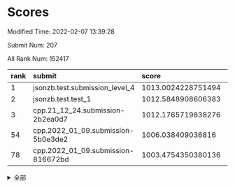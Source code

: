 # Scores

Modified Time: 2022-02-07 13:39:28

Submit Num: 207

All Rank Num: 152417

| rank |               submit               |       score        |       sigma        | pk_num |
| :--- | :--------------------------------- | :----------------- | :----------------- | :----- |
| 1    | jsonzb.test.submission_level_4     | 1013.0024228751494 | 0.8102453894268151 | 2941   |
| 2    | jsonzb.test.test_1                 | 1012.5848908606383 | 0.808587177543285  | 2945   |
| 3    | cpp.21_12_24.submission-2b2ea0d7   | 1012.1765719838276 | 0.7901583926045022 | 2945   |
| 54   | cpp.2022_01_09.submission-5b0e3de2 | 1006.038409036816  | 0.7206216525864327 | 2943   |
| 78   | cpp.2022_01_09.submission-816672bd | 1003.4754350380136 | 0.7132286927954213 | 2951   |


<details>
<summary>全部</summary>

| rank |                 submit                 |       score        |       sigma        | pk_num |
| :--- | :------------------------------------- | :----------------- | :----------------- | :----- |
| 1    | jsonzb.test.submission_level_4         | 1013.0024228751494 | 0.8102453894268151 | 2941   |
| 2    | jsonzb.test.test_1                     | 1012.5848908606383 | 0.808587177543285  | 2945   |
| 3    | cpp.21_12_24.submission-2b2ea0d7       | 1012.1765719838276 | 0.7901583926045022 | 2945   |
| 4    | gobigger.level_3.submission_level_3_25 | 1011.9842508463565 | 0.764641939251783  | 2941   |
| 5    | gobigger.level_3.submission_level_3_30 | 1011.7345124292077 | 0.7853601524017862 | 2948   |
| 6    | gobigger.level_3.submission_level_3_5  | 1011.5064469503867 | 0.7552706553404378 | 2942   |
| 7    | gobigger.level_3.submission_level_3_18 | 1011.2920628127964 | 0.7940555248540205 | 2946   |
| 8    | gobigger.level_3.submission_level_3_32 | 1010.7017203160752 | 0.7696718908505918 | 2939   |
| 9    | gobigger.level_3.submission_level_3_44 | 1010.5038567398057 | 0.758200267446831  | 2945   |
| 10   | gobigger.level_3.submission_level_3_39 | 1010.4615593864784 | 0.7622235303716934 | 2945   |
| 11   | gobigger.level_3.submission_level_3_37 | 1010.4454444206198 | 0.7614551792201443 | 2948   |
| 12   | gobigger.level_3.submission_level_3_33 | 1010.420077107768  | 0.7580604041673097 | 2943   |
| 13   | gobigger.level_3.submission_level_3_48 | 1010.3869218390171 | 0.7714716528631498 | 2944   |
| 14   | gobigger.level_3.submission_level_3_23 | 1010.2729553457647 | 0.7671865913163566 | 2942   |
| 15   | gobigger.level_3.submission_level_3_29 | 1010.1479231025642 | 0.7556071248720747 | 2944   |
| 16   | gobigger.level_3.submission_level_3_17 | 1010.0740093224575 | 0.7646468015549095 | 2939   |
| 17   | gobigger.level_3.submission_level_3_36 | 1009.9835326733122 | 0.7490732773853792 | 2942   |
| 18   | gobigger.level_3.submission_level_3_11 | 1009.9796704164614 | 0.7590353018048633 | 2947   |
| 19   | gobigger.level_3.submission_level_3_20 | 1009.9071359505377 | 0.7445166894573205 | 2941   |
| 20   | gobigger.level_3.submission_level_3_14 | 1009.8759454138163 | 0.7682160652608584 | 2945   |
| 21   | gobigger.level_3.submission_level_3_19 | 1009.870342169352  | 0.7677236317915611 | 2950   |
| 22   | gobigger.level_3.submission_level_3_10 | 1009.8679704654495 | 0.7413326106984015 | 2949   |
| 23   | gobigger.level_3.submission_level_3_6  | 1009.8439698588727 | 0.760202042206619  | 2949   |
| 24   | gobigger.level_3.submission_level_3_7  | 1009.8265410847436 | 0.7642985399786747 | 2943   |
| 25   | gobigger.level_3.submission_level_3_15 | 1009.8249299546134 | 0.7609345625422476 | 2948   |
| 26   | gobigger.level_3.submission_level_3_13 | 1009.8128823399162 | 0.743586894514596  | 2945   |
| 27   | gobigger.level_3.submission_level_3_45 | 1009.7597917420424 | 0.7657512190059382 | 2939   |
| 28   | gobigger.level_3.submission_level_3_16 | 1009.7536916375085 | 0.745817805633586  | 2949   |
| 29   | gobigger.level_3.submission_level_3_35 | 1009.7144524764326 | 0.7456881455373321 | 2945   |
| 30   | gobigger.level_3.submission_level_3_4  | 1009.6568397862551 | 0.7652618764531335 | 2949   |
| 31   | gobigger.level_3.submission_level_3_38 | 1009.6410967066894 | 0.7630801333437874 | 2945   |
| 32   | gobigger.level_3.submission_level_3_43 | 1009.6283650611382 | 0.7452443597834879 | 2947   |
| 33   | gobigger.level_3.submission_level_3_34 | 1009.5510225830477 | 0.749272746068961  | 2947   |
| 34   | gobigger.level_3.submission_level_3_46 | 1009.5099136567343 | 0.7548947507706237 | 2945   |
| 35   | gobigger.level_3.submission_level_3_2  | 1009.493421630519  | 0.7473010958993341 | 2945   |
| 36   | gobigger.level_3.submission_level_3_8  | 1009.4770104757845 | 0.76401338449258   | 2946   |
| 37   | gobigger.level_3.submission_level_3_1  | 1009.4495342510486 | 0.7346652592111876 | 2940   |
| 38   | gobigger.level_3.submission_level_3_21 | 1009.4172092266756 | 0.7655909375086353 | 2949   |
| 39   | gobigger.level_3.submission_level_3_31 | 1009.3938874379714 | 0.7544176931029147 | 2944   |
| 40   | gobigger.level_3.submission_level_3_26 | 1009.3862320327374 | 0.7538535871949836 | 2947   |
| 41   | gobigger.level_3.submission_level_3_12 | 1009.3799170004233 | 0.7508221642583656 | 2949   |
| 42   | gobigger.level_3.submission_level_3_3  | 1009.3555832659589 | 0.7696074610186953 | 2943   |
| 43   | gobigger.level_3.submission_level_3_24 | 1009.2620281624047 | 0.7550364525237946 | 2942   |
| 44   | gobigger.level_3.submission_level_3_22 | 1009.1801434855533 | 0.7745957574038723 | 2948   |
| 45   | gobigger.level_3.submission_level_3_42 | 1009.1700566607634 | 0.7533496655854515 | 2940   |
| 46   | gobigger.level_3.submission_level_3_9  | 1009.0821370979482 | 0.7443751633607899 | 2944   |
| 47   | gobigger.level_3.submission_level_3_49 | 1009.0306380833181 | 0.7507967901748336 | 2949   |
| 48   | gobigger.level_3.submission_level_3_40 | 1009.0278907228807 | 0.755126847998639  | 2948   |
| 49   | gobigger.level_3.submission_level_3_47 | 1008.7588214954548 | 0.7502056354556274 | 2945   |
| 50   | gobigger.level_3.submission_level_3_27 | 1008.5693559740558 | 0.7429089001789008 | 2945   |
| 51   | gobigger.level_3.submission_level_3_0  | 1008.5360149755207 | 0.7329589631217788 | 2951   |
| 52   | gobigger.level_3.submission_level_3_41 | 1008.2471532121485 | 0.7568606376275367 | 2948   |
| 53   | gobigger.level_3.submission_level_3_28 | 1007.6268742970123 | 0.7604441104435651 | 2946   |
| 54   | cpp.2022_01_09.submission-5b0e3de2     | 1006.038409036816  | 0.7206216525864327 | 2943   |
| 55   | gobigger.level_1.submission_level_1_11 | 1005.403386147175  | 0.7263713509427239 | 2949   |
| 56   | gobigger.level_1.submission_level_1_19 | 1005.0188193102923 | 0.7191643973010585 | 2946   |
| 57   | gobigger.level_1.submission_level_1_38 | 1004.6993707352109 | 0.723310512915025  | 2943   |
| 58   | gobigger.level_1.submission_level_1_48 | 1004.4999026863462 | 0.7136763773761701 | 2945   |
| 59   | gobigger.level_1.submission_level_1_14 | 1004.4645130598551 | 0.7221381635068842 | 2945   |
| 60   | gobigger.level_1.submission_level_1_47 | 1004.3519134303239 | 0.7107868737230262 | 2943   |
| 61   | gobigger.level_1.submission_level_1_17 | 1004.3171967765581 | 0.7164632646478107 | 2942   |
| 62   | gobigger.level_1.submission_level_1_8  | 1004.2753639691327 | 0.7088677164354588 | 2944   |
| 63   | gobigger.level_1.submission_level_1_12 | 1004.2407665153721 | 0.7202831146305385 | 2945   |
| 64   | gobigger.level_1.submission_level_1_39 | 1004.233126641554  | 0.7159856324592099 | 2944   |
| 65   | gobigger.level_1.submission_level_1_16 | 1004.0880765878152 | 0.7251427425408529 | 2953   |
| 66   | gobigger.level_1.submission_level_1_34 | 1004.0595279004854 | 0.7149088534203024 | 2943   |
| 67   | gobigger.level_1.submission_level_1_42 | 1004.021632612146  | 0.7108068296701396 | 2946   |
| 68   | gobigger.level_1.submission_level_1_33 | 1003.9221395804424 | 0.7090703681087773 | 2948   |
| 69   | gobigger.level_1.submission_level_1_15 | 1003.9157579541568 | 0.7209479413195853 | 2946   |
| 70   | gobigger.level_1.submission_level_1_35 | 1003.8683095162269 | 0.7150396700231899 | 2945   |
| 71   | gobigger.level_1.submission_level_1_29 | 1003.8041477370383 | 0.719722274911611  | 2946   |
| 72   | gobigger.level_1.submission_level_1_13 | 1003.6966051961388 | 0.7043014730033371 | 2946   |
| 73   | gobigger.level_1.submission_level_1_23 | 1003.635157094903  | 0.7168830026505927 | 2942   |
| 74   | gobigger.level_1.submission_level_1_20 | 1003.6337447920015 | 0.7105344518396797 | 2942   |
| 75   | gobigger.level_1.submission_level_1_2  | 1003.5931394034831 | 0.7202266238960302 | 2943   |
| 76   | gobigger.level_1.submission_level_1_21 | 1003.5907702245808 | 0.7210012505606396 | 2945   |
| 77   | gobigger.level_1.submission_level_1_26 | 1003.5065258821629 | 0.7124141216178587 | 2945   |
| 78   | cpp.2022_01_09.submission-816672bd     | 1003.4754350380136 | 0.7132286927954213 | 2951   |
| 79   | gobigger.level_1.submission_level_1_44 | 1003.4031341570671 | 0.7089584287456785 | 2948   |
| 80   | gobigger.level_1.submission_level_1_9  | 1003.371585789477  | 0.731360190225211  | 2943   |
| 81   | gobigger.level_1.submission_level_1_41 | 1003.3129203714888 | 0.7124656659586096 | 2945   |
| 82   | gobigger.level_1.submission_level_1_27 | 1003.2566399093308 | 0.7095873340589023 | 2944   |
| 83   | gobigger.level_1.submission_level_1_1  | 1003.2481608534044 | 0.731975402974405  | 2945   |
| 84   | gobigger.level_1.submission_level_1_43 | 1003.2234450297871 | 0.7192805729393418 | 2947   |
| 85   | gobigger.level_1.submission_level_1_49 | 1003.2023861764243 | 0.7107797710365439 | 2941   |
| 86   | gobigger.level_1.submission_level_1_30 | 1003.1560678640249 | 0.7245919960070765 | 2948   |
| 87   | gobigger.level_1.submission_level_1_25 | 1003.1080064818141 | 0.7193838703206799 | 2942   |
| 88   | gobigger.level_1.submission_level_1_45 | 1003.1029868221473 | 0.711481940523739  | 2956   |
| 89   | gobigger.level_1.submission_level_1_3  | 1003.0993062115091 | 0.713274395970546  | 2949   |
| 90   | gobigger.level_1.submission_level_1_36 | 1003.0794318274255 | 0.7136169280007444 | 2940   |
| 91   | gobigger.level_1.submission_level_1_24 | 1003.0541208247685 | 0.7185300548271125 | 2945   |
| 92   | gobigger.level_1.submission_level_1_0  | 1002.9932654963457 | 0.7222356554769753 | 2950   |
| 93   | gobigger.level_1.submission_level_1_31 | 1002.9060388653353 | 0.715438660293801  | 2944   |
| 94   | gobigger.level_1.submission_level_1_7  | 1002.904475782958  | 0.7310301829000369 | 2947   |
| 95   | gobigger.level_1.submission_level_1_18 | 1002.8751540225112 | 0.7072848369219588 | 2944   |
| 96   | gobigger.level_1.submission_level_1_10 | 1002.8522908576886 | 0.7224545625904384 | 2943   |
| 97   | gobigger.level_1.submission_level_1_37 | 1002.7714623271166 | 0.7227146095545786 | 2947   |
| 98   | gobigger.level_1.submission_level_1_32 | 1002.5689376350074 | 0.7102325583650324 | 2941   |
| 99   | gobigger.level_1.submission_level_1_28 | 1002.5596884125988 | 0.7086753776590068 | 2946   |
| 100  | gobigger.level_1.submission_level_1_6  | 1002.5118895911077 | 0.7120864083429891 | 2949   |
| 101  | gobigger.level_1.submission_level_1_22 | 1002.4462854274831 | 0.7207177117339184 | 2942   |
| 102  | gobigger.level_1.submission_level_1_40 | 1002.4308074564605 | 0.7120591103815167 | 2945   |
| 103  | gobigger.level_1.submission_level_1_46 | 1002.2336687465194 | 0.7117835286618168 | 2948   |
| 104  | gobigger.level_1.submission_level_1_4  | 1002.1064758958593 | 0.7082142985025603 | 2949   |
| 105  | gobigger.level_1.submission_level_1_5  | 1001.8468561339597 | 0.7131463076500557 | 2938   |
| 106  | gobigger.random.submission_random_8    | 997.4573824066234  | 0.7050734151759419 | 2943   |
| 107  | gobigger.random.submission_random_49   | 997.2775566988377  | 0.7101217126220275 | 2945   |
| 108  | gobigger.random.submission_random_41   | 996.999839104851   | 0.71946282868131   | 2943   |
| 109  | gobigger.random.submission_random_28   | 996.8836614518251  | 0.7028564168044686 | 2946   |
| 110  | gobigger.random.submission_random_42   | 996.8664061214171  | 0.7165175520979509 | 2943   |
| 111  | gobigger.random.submission_random_38   | 996.8636714991208  | 0.7127150580130823 | 2949   |
| 112  | gobigger.random.submission_random_44   | 996.7667150583638  | 0.7078306599265094 | 2945   |
| 113  | gobigger.random.submission_random_32   | 996.7291908101664  | 0.7071750176979648 | 2948   |
| 114  | gobigger.random.submission_random_36   | 996.7109516748203  | 0.7239547214176829 | 2948   |
| 115  | gobigger.random.submission_random_24   | 996.7095148214993  | 0.7144563263628275 | 2943   |
| 116  | gobigger.random.submission_random_48   | 996.352543764494   | 0.7086817444966274 | 2949   |
| 117  | gobigger.random.submission_random_37   | 996.3271837874825  | 0.7013575520862435 | 2946   |
| 118  | gobigger.random.submission_random_26   | 996.3146443463565  | 0.70642976448532   | 2944   |
| 119  | gobigger.random.submission_random_40   | 996.3074665142367  | 0.7249425648956115 | 2947   |
| 120  | gobigger.random.submission_random_46   | 996.2932306725955  | 0.7076992522922926 | 2949   |
| 121  | gobigger.random.submission_random_0    | 996.2417634044881  | 0.7113007704216913 | 2948   |
| 122  | gobigger.random.submission_random_25   | 996.2052120085297  | 0.7046072422746484 | 2943   |
| 123  | gobigger.random.submission_random_30   | 996.1352174665612  | 0.7077978297653005 | 2947   |
| 124  | gobigger.random.submission_random_7    | 996.107982206709   | 0.7094744188530088 | 2944   |
| 125  | gobigger.random.submission_random_31   | 996.0651868672396  | 0.6919958668686214 | 2945   |
| 126  | gobigger.random.submission_random_20   | 996.0612925121605  | 0.7113189720692021 | 2948   |
| 127  | gobigger.random.submission_random_9    | 996.0162960289274  | 0.7026462728642329 | 2945   |
| 128  | gobigger.random.submission_random_27   | 995.9514132779309  | 0.714824428966742  | 2949   |
| 129  | gobigger.random.submission_random_21   | 995.9490117514772  | 0.708376194110069  | 2946   |
| 130  | gobigger.random.submission_random_15   | 995.9440951032984  | 0.6982960798629271 | 2946   |
| 131  | gobigger.random.submission_random_39   | 995.9324668416683  | 0.7134140864674741 | 2946   |
| 132  | gobigger.random.submission_random_22   | 995.9035988285352  | 0.7082824077022891 | 2945   |
| 133  | gobigger.random.submission_random_1    | 995.8863389445575  | 0.7239458674983924 | 2943   |
| 134  | gobigger.random.submission_random_34   | 995.8686729849983  | 0.7068426199262695 | 2950   |
| 135  | gobigger.random.submission_random_13   | 995.8573240147259  | 0.7016866695255272 | 2946   |
| 136  | gobigger.random.submission_random_29   | 995.8095804975792  | 0.7105994231997105 | 2947   |
| 137  | gobigger.random.submission_random_47   | 995.8040318314997  | 0.7092287122411177 | 2943   |
| 138  | gobigger.random.submission_random_23   | 995.7780017278624  | 0.69909670338933   | 2944   |
| 139  | gobigger.random.submission_random_6    | 995.7673384542079  | 0.7053316006178759 | 2949   |
| 140  | gobigger.random.submission_random_45   | 995.6882473750259  | 0.7099486453511341 | 2942   |
| 141  | gobigger.random.submission_random_14   | 995.6381146348907  | 0.7082165692734835 | 2947   |
| 142  | gobigger.random.submission_random_4    | 995.6026152369486  | 0.7227147697772209 | 2943   |
| 143  | gobigger.random.submission_random_2    | 995.5354172378012  | 0.7089188955377712 | 2941   |
| 144  | gobigger.random.submission_random_43   | 995.4836454899444  | 0.7182294961758369 | 2951   |
| 145  | gobigger.random.submission_random_5    | 995.4743158848869  | 0.7129633981852179 | 2946   |
| 146  | gobigger.random.submission_random_16   | 995.3334270445346  | 0.7126231401231147 | 2944   |
| 147  | gobigger.random.submission_random_18   | 995.2652399302999  | 0.7210578605962377 | 2945   |
| 148  | gobigger.random.submission_random_17   | 995.227701126767   | 0.716695418993179  | 2948   |
| 149  | gobigger.random.submission_random_12   | 995.2170769775229  | 0.7178129909632327 | 2950   |
| 150  | gobigger.random.submission_random_11   | 995.1980334628603  | 0.7273577402725764 | 2945   |
| 151  | gobigger.random.submission_random_3    | 995.1783926127607  | 0.7288782354025438 | 2945   |
| 152  | gobigger.random.submission_random_33   | 995.1662936928766  | 0.7052796301665626 | 2941   |
| 153  | gobigger.random.submission_random_19   | 995.0916043347132  | 0.7083251035995071 | 2945   |
| 154  | gobigger.random.submission_random_10   | 994.973771357017   | 0.7186325389482365 | 2944   |
| 155  | gobigger.random.submission_random_35   | 994.9660231135425  | 0.7083762203738815 | 2942   |
| 156  | gobigger.level_2.submission_level_2_1  | 994.019139957193   | 0.7265635425000988 | 2941   |
| 157  | gobigger.level_2.submission_level_2_41 | 993.6174978350853  | 0.7357703114860223 | 2940   |
| 158  | gobigger.level_2.submission_level_2_11 | 993.310160059624   | 0.7387559657186095 | 2941   |
| 159  | gobigger.level_2.submission_level_2_49 | 993.2388433550216  | 0.7415954142791789 | 2947   |
| 160  | gobigger.level_2.submission_level_2_16 | 993.08961517741    | 0.7372343122816061 | 2940   |
| 161  | gobigger.level_2.submission_level_2_21 | 992.9956430987481  | 0.7377458830443727 | 2943   |
| 162  | gobigger.level_2.submission_level_2_17 | 992.7701379471933  | 0.7456978811425069 | 2944   |
| 163  | gobigger.level_2.submission_level_2_24 | 992.6834845481806  | 0.7512771689885842 | 2946   |
| 164  | gobigger.level_2.submission_level_2_33 | 992.6671193925174  | 0.7493747100071919 | 2947   |
| 165  | gobigger.level_2.submission_level_2_0  | 992.6303571211896  | 0.7395102197247022 | 2951   |
| 166  | gobigger.level_2.submission_level_2_23 | 992.5987278297163  | 0.7209862565979378 | 2945   |
| 167  | gobigger.level_2.submission_level_2_25 | 992.578378273126   | 0.7379025985984199 | 2943   |
| 168  | gobigger.level_2.submission_level_2_44 | 992.5428831389171  | 0.7531623131400005 | 2950   |
| 169  | gobigger.level_2.submission_level_2_45 | 992.5271610834138  | 0.7377809679992328 | 2942   |
| 170  | gobigger.level_2.submission_level_2_10 | 992.4994362349465  | 0.7471316219609311 | 2949   |
| 171  | gobigger.level_2.submission_level_2_36 | 992.4618966121019  | 0.7426322969329601 | 2947   |
| 172  | gobigger.level_2.submission_level_2_18 | 992.3986376088652  | 0.749171670029773  | 2940   |
| 173  | gobigger.level_2.submission_level_2_15 | 992.3854774403283  | 0.7369568963272898 | 2945   |
| 174  | gobigger.level_2.submission_level_2_19 | 992.227300685166   | 0.746461180857394  | 2949   |
| 175  | gobigger.level_2.submission_level_2_37 | 992.2083125562915  | 0.7475209116127467 | 2949   |
| 176  | gobigger.level_2.submission_level_2_42 | 992.1727962107335  | 0.7518183169424979 | 2945   |
| 177  | gobigger.level_2.submission_level_2_31 | 992.1512116998748  | 0.7327945974767746 | 2945   |
| 178  | gobigger.level_2.submission_level_2_5  | 992.1174932276119  | 0.7555987632558031 | 2939   |
| 179  | gobigger.level_2.submission_level_2_14 | 992.1051870364781  | 0.7463553334801639 | 2944   |
| 180  | gobigger.level_2.submission_level_2_46 | 992.0754715259133  | 0.7375522121431495 | 2949   |
| 181  | gobigger.level_2.submission_level_2_39 | 992.0730112747087  | 0.747146399792235  | 2943   |
| 182  | gobigger.level_2.submission_level_2_4  | 992.0350903822556  | 0.7375331176892016 | 2948   |
| 183  | gobigger.level_2.submission_level_2_40 | 991.989699228054   | 0.7611242426888436 | 2947   |
| 184  | gobigger.level_2.submission_level_2_48 | 991.9284832763908  | 0.7474028427337552 | 2942   |
| 185  | gobigger.level_2.submission_level_2_2  | 991.9101536319465  | 0.7644614031769574 | 2951   |
| 186  | gobigger.level_2.submission_level_2_3  | 991.8633755038794  | 0.7540670847736127 | 2947   |
| 187  | gobigger.level_2.submission_level_2_29 | 991.7940126510598  | 0.7437992563221042 | 2939   |
| 188  | gobigger.level_2.submission_level_2_6  | 991.768092408581   | 0.7422501759631457 | 2943   |
| 189  | gobigger.level_2.submission_level_2_28 | 991.7452642673082  | 0.7447606341994546 | 2947   |
| 190  | gobigger.level_2.submission_level_2_38 | 991.7302382804882  | 0.7425769688862307 | 2945   |
| 191  | gobigger.level_2.submission_level_2_47 | 991.6184472790629  | 0.7615959885343682 | 2946   |
| 192  | gobigger.level_2.submission_level_2_30 | 991.4226809078094  | 0.7641792787023047 | 2941   |
| 193  | gobigger.level_2.submission_level_2_27 | 991.211958121542   | 0.7484363613031982 | 2947   |
| 194  | gobigger.level_2.submission_level_2_32 | 991.2119134868483  | 0.7549642405888579 | 2946   |
| 195  | gobigger.level_2.submission_level_2_26 | 991.1313211453753  | 0.7561830029008451 | 2937   |
| 196  | gobigger.level_2.submission_level_2_7  | 991.0983492982525  | 0.7734898542704455 | 2946   |
| 197  | gobigger.level_2.submission_level_2_8  | 991.055485524587   | 0.7617796320023654 | 2942   |
| 198  | gobigger.level_2.submission_level_2_34 | 991.0252672514314  | 0.7608549854166177 | 2949   |
| 199  | gobigger.level_2.submission_level_2_43 | 990.8775638576328  | 0.7546939738421826 | 2943   |
| 200  | gobigger.level_2.submission_level_2_13 | 990.8221338441458  | 0.7757177835310715 | 2942   |
| 201  | gobigger.level_2.submission_level_2_35 | 990.6955173608671  | 0.7582522825769046 | 2945   |
| 202  | gobigger.level_2.submission_level_2_22 | 990.6904283875531  | 0.7633265449924271 | 2946   |
| 203  | gobigger.level_2.submission_level_2_12 | 990.674475283133   | 0.7495675870739716 | 2951   |
| 204  | gobigger.level_2.submission_level_2_9  | 990.4958394848617  | 0.7406764525716071 | 2946   |
| 205  | gobigger.level_2.submission_level_2_20 | 989.343540518551   | 0.7730573804533538 | 2950   |
| 206  | gobigger.none.submission_none_0        | 976.7353067481988  | 1.4177089911516698 | 2946   |
| 207  | gobigger.none.submission_none_1        | 974.030615332414   | 1.7726064223352067 | 2947   |

</details>